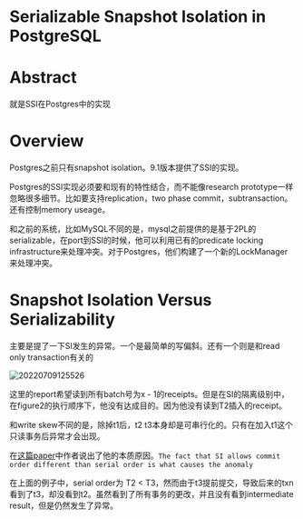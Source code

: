 # Serializable Snapshot Isolation in PostgreSQL

# Abstract

就是SSI在Postgres中的实现

# Overview

Postgres之前只有snapshot isolation。9.1版本提供了SSI的实现。

Postgres的SSI实现必须要和现有的特性结合，而不能像research prototype一样忽略很多细节。比如要支持replication，two phase commit，subtransaction。还有控制memory useage。

和之前的系统，比如MySQL不同的是，mysql之前提供的是基于2PL的serializable，在port到SSI的时候，他可以利用已有的predicate locking infrastructure来处理冲突。对于Postgres，他们构建了一个新的LockManager来处理冲突。

# Snapshot Isolation Versus Serializability

主要是提了一下SI发生的异常。一个是最简单的写偏斜。还有一个则是和read only transaction有关的

![20220709125526](https://picsheep.oss-cn-beijing.aliyuncs.com/pic/20220709125526.png)

这里的report希望读到所有batch号为x - 1的receipts。但是在SI的隔离级别中，在figure2的执行顺序下，他没有达成目的。因为他没有读到T2插入的receipt。

和write skew不同的是，除掉t1后，t2 t3本身却是可串行化的。只有在加入t1这个只读事务后异常才会出现。

在[这篇paper](https://www.cs.umb.edu/~poneil/ROAnom.pdf)中作者说出了他的本质原因。`The fact that SI allows commit order different than serial order is what causes the anomaly`

在上面的例子中，serial order为 T2 < T3，然而由于t3提前提交，导致后来的txn看到了t3，却没看到t2。虽然看到了所有事务的更改，并且没有看到intermediate result，但是仍然发生了异常。